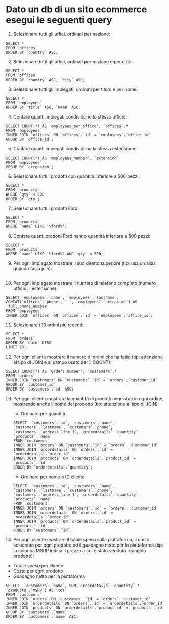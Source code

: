 # Dato un db di un sito ecommerce esegui le seguenti query

1) Selezionare tutti gli uffici, ordinati per nazione:
  ```MYSQL
  SELECT * 
  FROM `offices` 
  ORDER BY `country` ASC; 
  ```
2) Selezionare tutti gli uffici, ordinati per nazione e per città:
  ```MYSQL
  SELECT * 
  FROM `offices`  
  ORDER BY `country` ASC, `city` ASC;
  ```
3) Selezionare tutti gli impiegati, ordinati per titolo e per nome:
  ```MYSQL
  SELECT * 
  FROM `employees`
  ORDER BY `title` ASC, `name` ASC;
  ```
4) Contare quanti impiegati condividono lo stesso ufficio:
  ```MYSQL
  SELECT COUNT(*) AS 'employees_per_office', `offices`.*
  FROM `employees` 
  INNER JOIN `offices` ON `offices`.`id` = `employees`.`office_id`
  GROUP BY `office_id`;
  ```
5) Contare quanti impiegati condividono la stessa estensione:
  ```MYSQL
  SELECT COUNT(*) AS 'employees_number', `extension`
  FROM `employees`
  GROUP BY `extension`;
  ```
6) Selezionare tutti i prodotti con quantità inferiore a 500 pezzi:
  ```MYSQL
  SELECT * 
  FROM `products`
  WHERE `qty` < 500
  ORDER BY `qty`;
  ```
7) Selezionare tutti i prodotti Ford:
  ```MYSQL
  SELECT * 
  FROM `products`
  WHERE `name` LIKE '%ford%';
  ```
8) Contare quanti prodotti Ford hanno quantità inferiore a 500 pezzi:
  ```MYSQL
  SELECT * 
  FROM `products`
  WHERE `name` LIKE '%ford%' AND `qty` < 500;
  ```
9) Per ogni impiegato mostrare il suo diretto superiore (tip: usa un alias quando fai la join):
  ```MYSQL
  ```
10) Per ogni impiegato mostrare il numero di telefono completo (numero ufficio + estensione):
  ```MYSQL
  SELECT `employees`.`name`, `employees`.`lastname`, CONCAT(`offices`.`phone`, ' ', `employees`.`extension`) AS 'full_phone_number'
  FROM `employees` 
  INNER JOIN `offices` ON `offices`.`id` = `employees`.`office_id`;
  ```
11) Selezionare i 10 ordini più recenti:
  ```MYSQL
  SELECT * 
  FROM `orders`
  ORDER BY `date` DESC
  LIMIT 10;
  ```
12) Per ogni cliente mostrare il numero di ordini che ha fatto (tip: attenzione al tipo di JOIN e al campo usato per il COUNT):
  ```MYSQL
  SELECT COUNT(*) AS 'Orders number', `customers`.*
  FROM `orders`
  INNER JOIN `customers` ON `customers`.`id` = `orders`.`customer_id`
  GROUP BY `customer_id`
  ORDER BY `customers`.`id` ASC;
  ```
13) Per ogni cliente mostrare la quantità di prodotti acquistati in ogni ordine, mostrando anche il nome del prodotto (tip: attenzione al tipo di JOIN):
  
    - Ordinare per quantità
    ```MYSQL
    SELECT  `customers`.`id`, `customers`.`name`, `customers`.`lastname`, `customers`.`phone`, `customers`.`address_line_1`, `orderdetails`.`quantity`, `products`.`name`
    FROM `customers`
    INNER JOIN `orders` ON `customers`.`id` = `orders`.`customer_id`
    INNER JOIN `orderdetails` ON `orders`.`id` = `orderdetails`.`order_id`
    INNER JOIN `products` ON `orderdetails`.`product_id` = `products`.`id`
    ORDER BY `orderdetails`.`quantity`;
    ```
    - Ordinare per nome o ID cliente
    ```MYSQL
    SELECT  `customers`.`id`, `customers`.`name`, `customers`.`lastname`, `customers`.`phone`, `customers`.`address_line_1`, `orderdetails`.`quantity`, `products`.`name`
    FROM `customers`
    INNER JOIN `orders` ON `customers`.`id` = `orders`.`customer_id`
    INNER JOIN `orderdetails` ON `orders`.`id` = `orderdetails`.`order_id`
    INNER JOIN `products` ON `orderdetails`.`product_id` = `products`.`id`
    ORDER BY `customers`.`id`;
    ```
14) Per ogni cliente mostrare il totale speso sulla piattaforma, il costo sostenuto per ogni prodotto ed il guadagno netto per la piattaforma (tip: la colonna MSRP indica il prezzo a cui è stato venduto il singolo prodotto):
  - Totale speso per cliente
  - Costo per ogni prodotto
  - Guadagno netto per la piattaforma
  ```MYSQL
  SELECT  `customers`.`name`, SUM(`orderdetails`.`quantity` * `products`.`MSRP`) AS 'tot'
  FROM `customers`
  INNER JOIN `orders` ON `customers`.`id` = `orders`.`customer_id`
  INNER JOIN `orderdetails` ON `orders`.`id` = `orderdetails`.`order_id`
  INNER JOIN `products` ON `orderdetails`.`product_id` = `products`.`id`
  GROUP BY `customers`.`name`
  ORDER BY `customers`.`name` ASC;
  ```